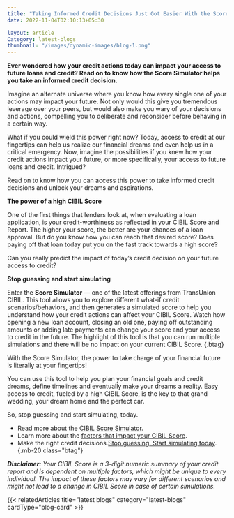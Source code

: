 ```yaml
---
title: "Taking Informed Credit Decisions Just Got Easier With the Score Simulator"
date: 2022-11-04T02:10:13+05:30

layout: article
Category: latest-blogs
thumbnail: "/images/dynamic-images/blog-1.png"
---
```


**Ever wondered how your credit actions today can impact your access to future loans and credit? Read on to know how the Score Simulator helps you take an informed credit decision.**

Imagine an alternate universe where you know how every single one of your actions may impact your future. Not only would this give you tremendous leverage over your peers, but would also make you wary of your decisions and actions, compelling you to deliberate and reconsider before behaving in a certain way.

What if you could wield this power right now? Today, access to credit at our fingertips can help us realize our financial dreams and even help us in a critical emergency. Now, imagine the possibilities if you knew how your credit actions impact your future, or more specifically, your access to future loans and credit. Intrigued?

Read on to know how you can access this power to take informed credit decisions and unlock your dreams and aspirations.

**The power of a high CIBIL Score**

One of the first things that lenders look at, when evaluating a loan application, is your credit-worthiness as reflected in your CIBIL Score and Report. The higher your score, the better are your chances of a loan approval. But do you know how you can reach that desired score? Does paying off that loan today put you on the fast track towards a high score?

Can you really predict the impact of today’s credit decision on your future access to credit?

**Stop guessing and start simulating**

Enter the **Score Simulator** — one of the latest offerings from TransUnion CIBIL. This tool allows you to explore different what-if credit scenarios/behaviors, and then generates a simulated score to help you understand how your credit actions can affect your CIBIL Score. Watch how opening a new loan account, closing an old one, paying off outstanding amounts or adding late payments can change your score and your  access to credit in the future. The highlight of this tool is that you can run multiple simulations and there will be no impact on your current CIBIL Score.
{.btag}

With the Score Simulator, the power to take charge of your financial future is literally at your fingertips!

You can use this tool to help you plan your financial goals and credit dreams, define timelines and eventually make your dreams a reality. Easy access to credit, fueled by a high CIBIL Score, is the key to that grand wedding, your dream home and the perfect car.

So, stop guessing and start simulating, today.

* Read more about the [CIBIL Score Simulator](https://www.cibil.com/faq/score-simulator).
* Learn more about the [factors that impact your CIBIL Score](https://www.cibil.com/resources/cibil/img/article/frequent-queries.jpg).
* Make the right credit decisions.[Stop guessing. Start simulating today](https://myscore.cibil.com/).
{.mb-20 class="btag"}

 ***Disclaimer:** Your CIBIL Score is a 3-digit numeric summary of your credit report and is dependent on multiple factors, which might be unique to every individual. The impact of these factors may vary for different scenarios and might not lead to a change in CIBIL Score in case of certain simulations.*

{{< relatedArticles title="latest blogs" category="latest-blogs" cardType="blog-card" >}}